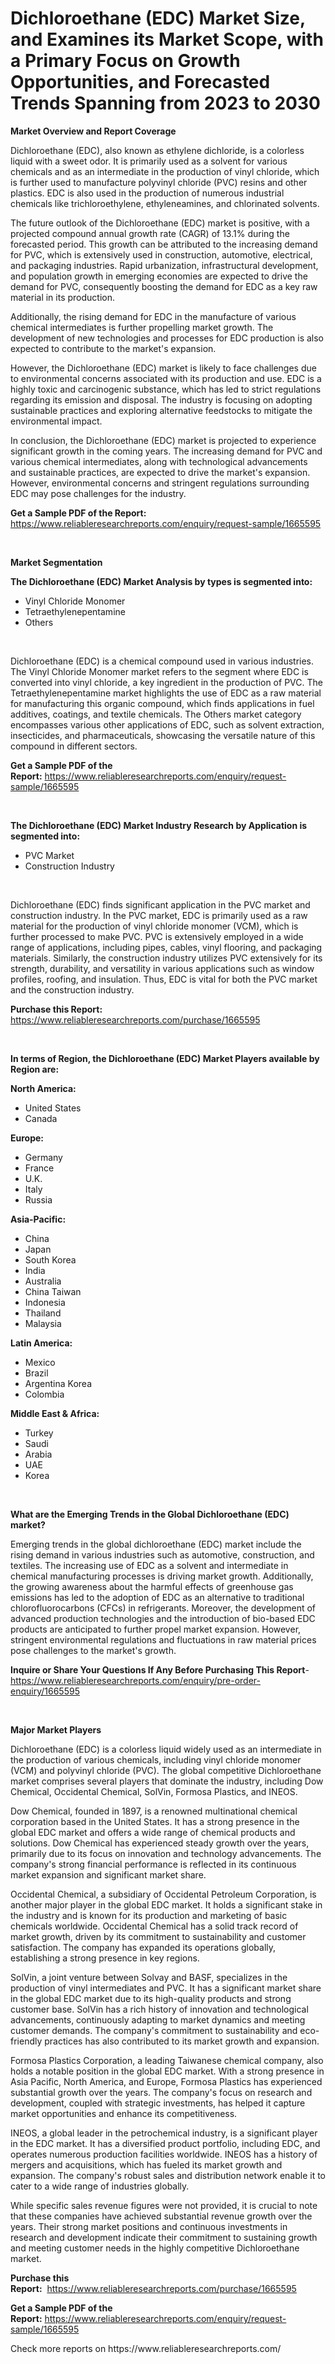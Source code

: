 <p><h1>Dichloroethane (EDC) Market Size, and Examines its Market Scope, with a Primary Focus on Growth Opportunities, and Forecasted Trends Spanning from 2023 to 2030</h1></p><p><strong>Market Overview and Report Coverage</strong></p>
<p><p>Dichloroethane (EDC), also known as ethylene dichloride, is a colorless liquid with a sweet odor. It is primarily used as a solvent for various chemicals and as an intermediate in the production of vinyl chloride, which is further used to manufacture polyvinyl chloride (PVC) resins and other plastics. EDC is also used in the production of numerous industrial chemicals like trichloroethylene, ethyleneamines, and chlorinated solvents.</p><p>The future outlook of the Dichloroethane (EDC) market is positive, with a projected compound annual growth rate (CAGR) of 13.1% during the forecasted period. This growth can be attributed to the increasing demand for PVC, which is extensively used in construction, automotive, electrical, and packaging industries. Rapid urbanization, infrastructural development, and population growth in emerging economies are expected to drive the demand for PVC, consequently boosting the demand for EDC as a key raw material in its production.</p><p>Additionally, the rising demand for EDC in the manufacture of various chemical intermediates is further propelling market growth. The development of new technologies and processes for EDC production is also expected to contribute to the market's expansion.</p><p>However, the Dichloroethane (EDC) market is likely to face challenges due to environmental concerns associated with its production and use. EDC is a highly toxic and carcinogenic substance, which has led to strict regulations regarding its emission and disposal. The industry is focusing on adopting sustainable practices and exploring alternative feedstocks to mitigate the environmental impact.</p><p>In conclusion, the Dichloroethane (EDC) market is projected to experience significant growth in the coming years. The increasing demand for PVC and various chemical intermediates, along with technological advancements and sustainable practices, are expected to drive the market's expansion. However, environmental concerns and stringent regulations surrounding EDC may pose challenges for the industry.</p></p>
<p><strong>Get a Sample PDF of the Report:</strong> <a href="https://www.reliableresearchreports.com/enquiry/request-sample/1665595">https://www.reliableresearchreports.com/enquiry/request-sample/1665595</a></p>
<p>&nbsp;</p>
<p><strong>Market Segmentation</strong></p>
<p><strong>The Dichloroethane (EDC) Market Analysis by types is segmented into:</strong></p>
<p><ul><li>Vinyl Chloride Monomer</li><li>Tetraethylenepentamine</li><li>Others</li></ul></p>
<p>&nbsp;</p>
<p><p>Dichloroethane (EDC) is a chemical compound used in various industries. The Vinyl Chloride Monomer market refers to the segment where EDC is converted into vinyl chloride, a key ingredient in the production of PVC. The Tetraethylenepentamine market highlights the use of EDC as a raw material for manufacturing this organic compound, which finds applications in fuel additives, coatings, and textile chemicals. The Others market category encompasses various other applications of EDC, such as solvent extraction, insecticides, and pharmaceuticals, showcasing the versatile nature of this compound in different sectors.</p></p>
<p><strong>Get a Sample PDF of the Report:</strong>&nbsp;<a href="https://www.reliableresearchreports.com/enquiry/request-sample/1665595">https://www.reliableresearchreports.com/enquiry/request-sample/1665595</a></p>
<p>&nbsp;</p>
<p><strong>The Dichloroethane (EDC) Market Industry Research by Application is segmented into:</strong></p>
<p><ul><li>PVC Market</li><li>Construction Industry</li></ul></p>
<p>&nbsp;</p>
<p><p>Dichloroethane (EDC) finds significant application in the PVC market and construction industry. In the PVC market, EDC is primarily used as a raw material for the production of vinyl chloride monomer (VCM), which is further processed to make PVC. PVC is extensively employed in a wide range of applications, including pipes, cables, vinyl flooring, and packaging materials. Similarly, the construction industry utilizes PVC extensively for its strength, durability, and versatility in various applications such as window profiles, roofing, and insulation. Thus, EDC is vital for both the PVC market and the construction industry.</p></p>
<p><strong>Purchase this Report:</strong>&nbsp; <a href="https://www.reliableresearchreports.com/purchase/1665595">https://www.reliableresearchreports.com/purchase/1665595</a></p>
<p>&nbsp;</p>
<p><strong>In terms of Region, the Dichloroethane (EDC) Market Players available by Region are:</strong></p>
<p>
    <p> <strong> North America: </strong>
        <ul>
            <li>United States</li>
            <li>Canada</li>
        </ul>
        </p> 
    <p> <strong> Europe: </strong>
        <ul>
            <li>Germany</li>
            <li>France</li>
            <li>U.K.</li>
            <li>Italy</li>
            <li>Russia</li>
        </ul>
        </p> 
    <p> <strong> Asia-Pacific: </strong>
        <ul>
            <li>China</li>
            <li>Japan</li>
            <li>South Korea</li>
            <li>India</li>
            <li>Australia</li>
            <li>China Taiwan</li>
            <li>Indonesia</li>
            <li>Thailand</li>
            <li>Malaysia</li>
        </ul>
        </p> 
    <p> <strong> Latin America: </strong>
        <ul>
            <li>Mexico</li>
            <li>Brazil</li>
            <li>Argentina Korea</li>
            <li>Colombia</li>
        </ul>
        </p> 
    <p> <strong> Middle East & Africa: </strong>
        <ul>
            <li>Turkey</li>
            <li>Saudi</li>
            <li>Arabia</li>
            <li>UAE</li>
            <li>Korea</li>
        </ul>
    </p>
    </p>
<p>&nbsp;</p>
<p><strong>What are the Emerging Trends in the Global Dichloroethane (EDC) market?</strong></p>
<p><p>Emerging trends in the global dichloroethane (EDC) market include the rising demand in various industries such as automotive, construction, and textiles. The increasing use of EDC as a solvent and intermediate in chemical manufacturing processes is driving market growth. Additionally, the growing awareness about the harmful effects of greenhouse gas emissions has led to the adoption of EDC as an alternative to traditional chlorofluorocarbons (CFCs) in refrigerants. Moreover, the development of advanced production technologies and the introduction of bio-based EDC products are anticipated to further propel market expansion. However, stringent environmental regulations and fluctuations in raw material prices pose challenges to the market's growth.</p></p>
<p><strong>Inquire or Share Your Questions If Any Before Purchasing This Report</strong>- <a href="https://www.reliableresearchreports.com/enquiry/pre-order-enquiry/1665595">https://www.reliableresearchreports.com/enquiry/pre-order-enquiry/1665595</a></p>
<p>&nbsp;</p>
<p><strong>Major Market Players</strong></p>
<p><p>Dichloroethane (EDC) is a colorless liquid widely used as an intermediate in the production of various chemicals, including vinyl chloride monomer (VCM) and polyvinyl chloride (PVC). The global competitive Dichloroethane market comprises several players that dominate the industry, including Dow Chemical, Occidental Chemical, SolVin, Formosa Plastics, and INEOS.</p><p>Dow Chemical, founded in 1897, is a renowned multinational chemical corporation based in the United States. It has a strong presence in the global EDC market and offers a wide range of chemical products and solutions. Dow Chemical has experienced steady growth over the years, primarily due to its focus on innovation and technology advancements. The company's strong financial performance is reflected in its continuous market expansion and significant market share.</p><p>Occidental Chemical, a subsidiary of Occidental Petroleum Corporation, is another major player in the global EDC market. It holds a significant stake in the industry and is known for its production and marketing of basic chemicals worldwide. Occidental Chemical has a solid track record of market growth, driven by its commitment to sustainability and customer satisfaction. The company has expanded its operations globally, establishing a strong presence in key regions.</p><p>SolVin, a joint venture between Solvay and BASF, specializes in the production of vinyl intermediates and PVC. It has a significant market share in the global EDC market due to its high-quality products and strong customer base. SolVin has a rich history of innovation and technological advancements, continuously adapting to market dynamics and meeting customer demands. The company's commitment to sustainability and eco-friendly practices has also contributed to its market growth and expansion.</p><p>Formosa Plastics Corporation, a leading Taiwanese chemical company, also holds a notable position in the global EDC market. With a strong presence in Asia Pacific, North America, and Europe, Formosa Plastics has experienced substantial growth over the years. The company's focus on research and development, coupled with strategic investments, has helped it capture market opportunities and enhance its competitiveness.</p><p>INEOS, a global leader in the petrochemical industry, is a significant player in the EDC market. It has a diversified product portfolio, including EDC, and operates numerous production facilities worldwide. INEOS has a history of mergers and acquisitions, which has fueled its market growth and expansion. The company's robust sales and distribution network enable it to cater to a wide range of industries globally.</p><p>While specific sales revenue figures were not provided, it is crucial to note that these companies have achieved substantial revenue growth over the years. Their strong market positions and continuous investments in research and development indicate their commitment to sustaining growth and meeting customer needs in the highly competitive Dichloroethane market.</p></p>
<p><strong>Purchase this Report:</strong>&nbsp;&nbsp;<a href="https://www.reliableresearchreports.com/purchase/1665595">https://www.reliableresearchreports.com/purchase/1665595</a></p>
<p></p>
<p><strong>Get a Sample PDF of the Report:</strong>&nbsp;<a href="https://www.reliableresearchreports.com/enquiry/request-sample/1665595">https://www.reliableresearchreports.com/enquiry/request-sample/1665595</a></p>
<p>Check more reports on https://www.reliableresearchreports.com/</p>
